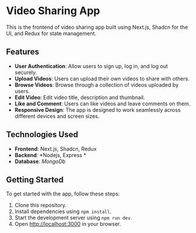 

# Video Sharing App

This is the frontend of video sharing app built using Next.js, Shadcn for the UI, and Redux for state management.

## Features

- **User Authentication**: Allow users to sign up, log in, and log out securely.
- **Upload Videos**: Users can upload their own videos to share with others.
- **Browse Videos**: Browse through a collection of videos uploaded by users.
- **Edit Video**: Edit video title, description and thumbnail.
- **Like and Comment**: Users can like videos and leave comments on them.
- **Responsive Design**: The app is designed to work seamlessly across different devices and screen sizes.

## Technologies Used

- **Frontend**: Next.js, Shadcn, Redux
- **Backend**: *Nodejs, Express *
- **Database**: *MongoDb*

## Getting Started

To get started with the app, follow these steps:

1. Clone this repository.
2. Install dependencies using `npm install`.
3. Start the development server using `npm run dev`.
4. Open [http://localhost:3000](http://localhost:3000) in your browser.

